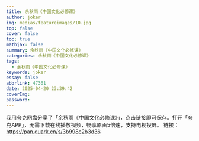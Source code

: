 ```yaml
---
title: 余秋雨《中国文化必修课》
author: joker
img: medias/featureimages/10.jpg
top: false
cover: false
toc: true
mathjax: false
summary: 余秋雨《中国文化必修课》
categories: 余秋雨《中国文化必修课》
tags:
  - 余秋雨《中国文化必修课》
keywords: joker
essay: false
abbrlink: 47361
date: 2025-04-20 23:39:42
coverImg:
password:
---
```


我用夸克网盘分享了「余秋雨《中国文化必修课》」，点击链接即可保存。打开「夸克APP」，无需下载在线播放视频，畅享原画5倍速，支持电视投屏。
链接：https://pan.quark.cn/s/3b998c2b3d36
